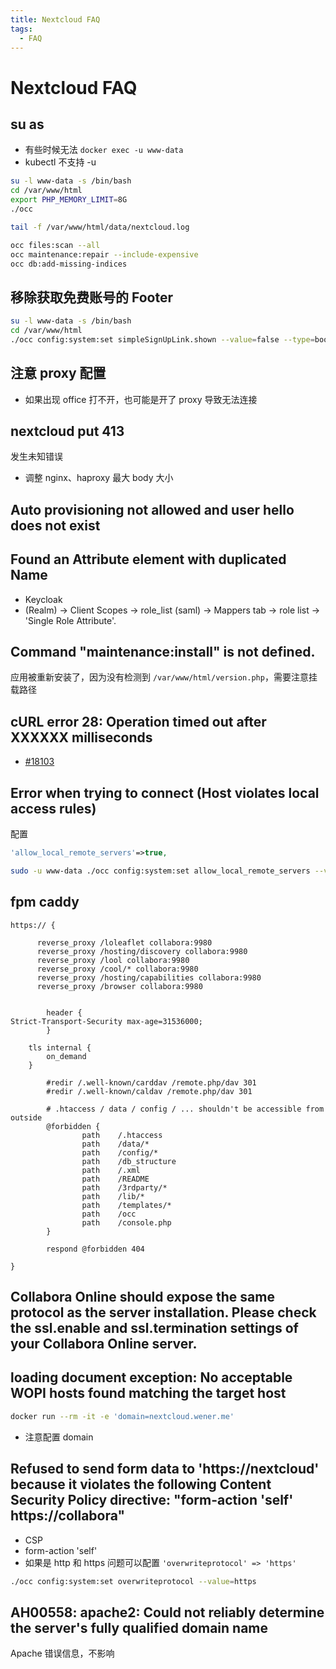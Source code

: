 ```yaml
---
title: Nextcloud FAQ
tags:
  - FAQ
---
```


# Nextcloud FAQ

## su as

- 有些时候无法 `docker exec -u www-data`
- kubectl 不支持 -u

```bash
su -l www-data -s /bin/bash
cd /var/www/html
export PHP_MEMORY_LIMIT=8G
./occ

tail -f /var/www/html/data/nextcloud.log
```

```bash
occ files:scan --all
occ maintenance:repair --include-expensive
occ db:add-missing-indices
```

## 移除获取免费账号的 Footer

```bash
su -l www-data -s /bin/bash
cd /var/www/html
./occ config:system:set simpleSignUpLink.shown --value=false --type=boolean
```

## 注意 proxy 配置

- 如果出现 office 打不开，也可能是开了 proxy 导致无法连接

## nextcloud put 413

发生未知错误

- 调整 nginx、haproxy 最大 body 大小

## Auto provisioning not allowed and user hello does not exist

## Found an Attribute element with duplicated Name

- Keycloak
- (Realm) -> Client Scopes -> role_list (saml) -> Mappers tab -> role list -> 'Single Role Attribute'.

## Command "maintenance:install" is not defined.

应用被重新安装了，因为没有检测到 `/var/www/html/version.php`，需要注意挂载路径

## cURL error 28: Operation timed out after XXXXXX milliseconds

- [#18103](https://github.com/nextcloud/server/issues/18103)

## Error when trying to connect (Host violates local access rules)

配置

```php
'allow_local_remote_servers'=>true,
```

```bash
sudo -u www-data ./occ config:system:set allow_local_remote_servers --value=true --type=boolean
```

## fpm caddy

```
https:// {

      reverse_proxy /loleaflet collabora:9980
      reverse_proxy /hosting/discovery collabora:9980
      reverse_proxy /lool collabora:9980
      reverse_proxy /cool/* collabora:9980
      reverse_proxy /hosting/capabilities collabora:9980
      reverse_proxy /browser collabora:9980


        header {
Strict-Transport-Security max-age=31536000;
        }

	tls internal {
		on_demand
	}

        #redir /.well-known/carddav /remote.php/dav 301
        #redir /.well-known/caldav /remote.php/dav 301

        # .htaccess / data / config / ... shouldn't be accessible from outside
        @forbidden {
                path    /.htaccess
                path    /data/*
                path    /config/*
                path    /db_structure
                path    /.xml
                path    /README
                path    /3rdparty/*
                path    /lib/*
                path    /templates/*
                path    /occ
                path    /console.php
        }

        respond @forbidden 404

}
```

## Collabora Online should expose the same protocol as the server installation. Please check the ssl.enable and ssl.termination settings of your Collabora Online server.

## loading document exception: No acceptable WOPI hosts found matching the target host

```bash
docker run --rm -it -e 'domain=nextcloud.wener.me'
```

- 注意配置 domain

## Refused to send form data to 'https://nextcloud' because it violates the following Content Security Policy directive: "form-action 'self' https://collabora"

- CSP
- form-action 'self'
- 如果是 http 和 https 问题可以配置 `'overwriteprotocol' => 'https'`

```bash
./occ config:system:set overwriteprotocol --value=https
```

## AH00558: apache2: Could not reliably determine the server's fully qualified domain name

Apache 错误信息，不影响
